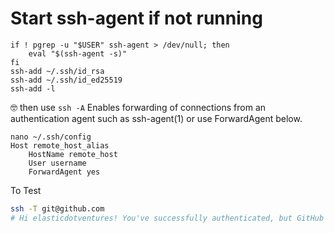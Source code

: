 # Start ssh-agent if not running
```
if ! pgrep -u "$USER" ssh-agent > /dev/null; then
    eval "$(ssh-agent -s)"
fi
ssh-add ~/.ssh/id_rsa
ssh-add ~/.ssh/id_ed25519
ssh-add -l
```

🤓 then use `ssh -A`
Enables forwarding of connections from an authentication agent such as  ssh-agent(1) or use ForwardAgent below.

```
nano ~/.ssh/config
Host remote_host_alias
    HostName remote_host
    User username
    ForwardAgent yes
```

To Test

```bash
ssh -T git@github.com
# Hi elasticdotventures! You've successfully authenticated, but GitHub does not provide shell access.
```

